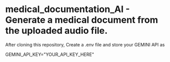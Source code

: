 # medical_documentation_AI - Generate a medical document from the uploaded audio file.



After cloning this repository, Create a .env file and store your GEMINI API as

GEMINI_API_KEY="YOUR_API_KEY_HERE"
